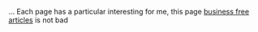 … Each page has a particular interesting
 for me, this page [business free articles](http://www.businessfreearticles.com/) is not bad
